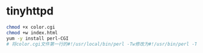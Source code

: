 # tinyhttpd

```bash
chmod +x color.cgi
chmod +w index.html
yum -y install perl-CGI
# 将color.cgi文件第一行的#!/usr/local/bin/perl -Tw修改为#!/usr/bin/perl -Tw
```

